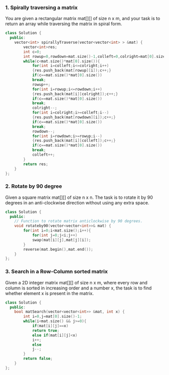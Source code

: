 ### 1. Spirally traversing a matrix
You are given a rectangular matrix mat[][] of size n x m, and your task is to return an array while traversing the matrix in spiral form.

```cpp
class Solution {
  public:
    vector<int> spirallyTraverse(vector<vector<int> > &mat) {
        vector<int>res;
        int c=0;
        int rowup=0,rowdown=mat.size()-1,colleft=0,colright=mat[0].size()-1;
        while(c<mat.size()*mat[0].size()){
            for(int i=colleft;i<=colright;i++)
            {res.push_back(mat[rowup][i]);c++;}
            if(c==mat.size()*mat[0].size())
            break;
            rowup++;
            for(int i=rowup;i<=rowdown;i++)
            {res.push_back(mat[i][colright]);c++;}
            if(c==mat.size()*mat[0].size())
            break;
            colright--;
            for(int i=colright;i>=colleft;i--)
            {res.push_back(mat[rowdown][i]);c++;}
            if(c==mat.size()*mat[0].size())
            break;
            rowdown--;
            for(int i=rowdown;i>=rowup;i--)
            {res.push_back(mat[i][colleft]);c++;}
            if(c==mat.size()*mat[0].size())
            break;
            colleft++;
        }
        return res;
    }
};
```

### 2. Rotate by 90 degree
Given a square matrix mat[][] of size n x n. The task is to rotate it by 90 degrees in an anti-clockwise direction without using any extra space.

```cpp
class Solution {
  public:
    // Function to rotate matrix anticlockwise by 90 degrees.
    void rotateby90(vector<vector<int>>& mat) {
        for(int i=0;i<mat.size();i++){
            for(int j=0;j<i;j++)
            swap(mat[i][j],mat[j][i]);
        }
        reverse(mat.begin(),mat.end());
    }
};
```

### 3. Search in a Row-Column sorted matrix
Given a 2D integer matrix mat[][] of size n x m, where every row and column is sorted in increasing order and a number x, the task is to find whether element x is present in the matrix.

```cpp
class Solution {
  public:
    bool matSearch(vector<vector<int>> &mat, int x) {
        int i=0,j=mat[0].size()-1;
        while(i<mat.size() && j>=0){
            if(mat[i][j]==x)
            return true;
            else if(mat[i][j]<x)
            i++;
            else
            j--;
        }
        return false;
    }
};
```

